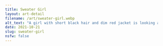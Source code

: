 ```yaml
---
title: Sweater Girl
layout: art-detail
filename: /art/sweater-girl.webp
alt_text: "A girl with short black hair and dim red jacket is looking around."
date: 2021-10-21
slug: sweater-girl
nsfw: false
---
```


